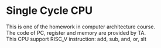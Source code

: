 # Single Cycle CPU
This is one of the homework in computer architecture course. <br>
The code of PC, register and memory are provided by TA. <br>
This CPU support RISC_V instruction: add, sub, and, or, slt <br>
